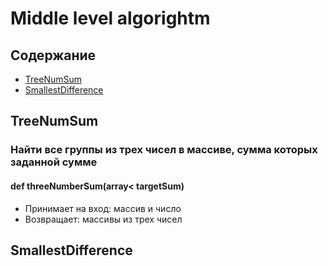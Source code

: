 # Middle level algorightm
## Содержание
- [TreeNumSum](#TreeNumSum.py)
- [SmallestDifference](#SmallestDifference.py)

## TreeNumSum 
### Найти все группы из трех чисел в массиве, сумма которых заданной сумме 
#### def threeNumberSum(array< targetSum)
- Принимает на вход: массив и число
- Возвращает: массивы из трех чисел

## SmallestDifference
